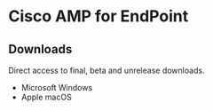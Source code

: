 # Cisco AMP for EndPoint

## Downloads
Direct access to final, beta and unrelease downloads.
+ Microsoft Windows
+ Apple macOS
